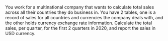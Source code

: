 You work for a multinational company that wants to calculate total sales across all their countries they do business in.
You have 2 tables, one is a record of sales for all countries and currencies the company deals with, and the other holds currency exchange rate information.
Calculate the total sales, per quarter, for the first 2 quarters in 2020, and report the sales in USD currency.